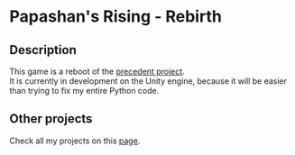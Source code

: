 # Papashan's Rising - Rebirth

## Description

This game is a reboot of the [precedent project](https://github.com/ToxikSkrrt/Project-Papashans-Rising).  
It is currently in development on the Unity engine, because it will be easier than trying to fix my entire Python code.

## Other projects

Check all my projects on this [page](https://github.com/ToxikSkrrt/Projects).
